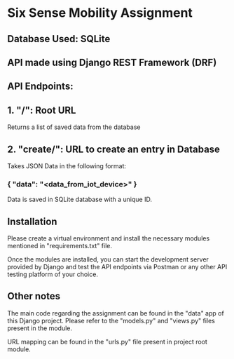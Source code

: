 # Six Sense Mobility Assignment
## Database Used: SQLite
## API made using Django REST Framework (DRF)
## API Endpoints:
## 1. "/": Root URL
 Returns a list of saved data from the database
## 2. "create/": URL to create an entry in Database
Takes JSON Data in the following format:
### { "data": "<data_from_iot_device>" }
Data is saved in SQLite database with a unique ID.
## Installation
Please create a virtual environment and install the necessary modules mentioned in "requirements.txt" file.

Once the modules are installed, you can start the development server provided by Django and test the API endpoints via Postman or any other API testing platform of your choice.
## Other notes
The main code regarding the assignment can be found in the "data" app of this Django project. Please refer to the "models.py" and "views.py" files present in the module.

URL mapping can be found in the "urls.py" file present in project root module.